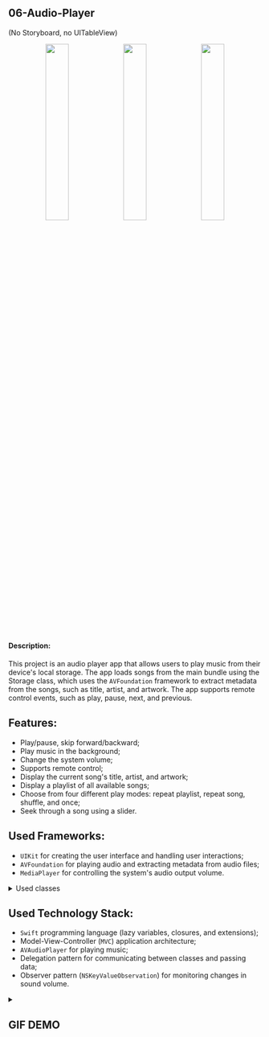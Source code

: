 ## 06-Audio-Player 
(No Storyboard, no UITableView)

<p align=center>
  <img width=30% src="https://user-images.githubusercontent.com/80542175/226969885-b2cb5e59-f79c-4b80-b6c3-5a5e6ff09606.png">
  <img width=30% src="https://user-images.githubusercontent.com/80542175/226969896-4b445a83-0dc8-4ca8-8cb0-c39f74843e43.png">
  <img width=30% src="https://user-images.githubusercontent.com/80542175/226969903-533a6554-abff-49f9-b609-d80abb25a3e8.png">
</p>

#### Description:
This project is an audio player app that allows users to play music from their device's local storage. The app loads songs from the main bundle using the Storage class, which uses the `AVFoundation` framework to extract metadata from the songs, such as title, artist, and artwork. The app supports remote control events, such as play, pause, next, and previous.

## Features:

- Play/pause, skip forward/backward;
- Play music in the background;
- Change the system volume;
- Supports remote control;
- Display the current song's title, artist, and artwork;
- Display a playlist of all available songs;
- Choose from four different play modes: repeat playlist, repeat song, shuffle, and once;
- Seek through a song using a slider.

## Used Frameworks:

- `UIKit` for creating the user interface and handling user interactions;
- `AVFoundation` for playing audio and extracting metadata from audio files;
- `MediaPlayer` for controlling the system's audio output volume.

<details><summary>Used classes</summary>

| UI Elements | Additionally |
--- | ---
| `UINavigationController` | `AVAudioPlayer`
| `UILabel` | `AVAsset`
| `UIButton` | `AVAudioSession`
| `UIImageView` | `MPVolumeView`
| `UIImage` | `MPNowPlayingInfoCenter`
| `UITapGestureRecognizer` | `CALayer`
| `UIView` | `NSLayoutConstraint`
| `UISlider` | `NSAttributedString`
| `UIStackView` | `UIButton.Configuration`
| `UIScrollView` | `DateFormatter`
| `UIEvent` | `NotificationCenter`
| `UIVisualEffectView` | `Timer`
| `UIBlurEffect` | `KVO`
</details>

## Used Technology Stack:

- `Swift` programming language (lazy variables, closures, and extensions);
- Model-View-Controller (`MVC`) application architecture;
- `AVAudioPlayer` for playing music;
- Delegation pattern for communicating between classes and passing data;
- Observer pattern (`NSKeyValueObservation`) for monitoring changes in sound volume.

<details><summary><h2>GIF DEMO</h2></summary>
  <p align=center>
    <img width=23% src="https://user-images.githubusercontent.com/80542175/178109948-6081458f-79c6-4026-bb0d-0c925cfc21c3.gif">
    <img width=23% src="https://user-images.githubusercontent.com/80542175/178109956-155bdd95-463d-4b3b-9e73-005b0669945b.gif">
    <img width=23% src="https://user-images.githubusercontent.com/80542175/178109962-f792681b-6245-4e71-ac27-0c79e75796e2.gif">
    <img width=23% src="https://user-images.githubusercontent.com/80542175/178110318-2ea8eae0-7c4d-4b1e-9773-abf727efbf24.gif">
  </p>
</details>

